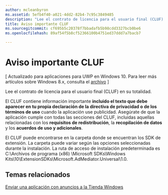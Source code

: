 ```yaml
---
author: mcleanbyron
ms.assetid: 5efb4f40-a021-4dd2-82b4-7c95c3849485
description: "Lee el contrato de licencia para el usuario final (CLUF) en su totalidad para obtener información importante."
title: Aviso importante CLUF
ms.sourcegitcommit: cf695b5c20378f7bbadafb5b98cdd3327bcb0be6
ms.openlocfilehash: 89af54f5b8cf52366100b4751ed37ddd7a7bacb7

---
```


# Aviso importante CLUF


\[ Actualizado para aplicaciones para UWP en Windows 10. Para leer más artículos sobre Windows 8.x, consulta el [archivo](http://go.microsoft.com/fwlink/p/?linkid=619132) \]

Lee el contrato de licencia para el usuario final (CLUF) en su totalidad.

El CLUF contiene información importante **incluido el texto que debe aparecer en tu propia declaración de la directiva de privacidad o de los términos de uso** cuando la aplicación use publicidad. Asegúrate de que la aplicación cumple con todas las secciones del CLUF, incluidas aquellas relacionadas con los **requisitos de redistribución**, la **recopilación de datos** y los **acuerdos de uso y adicionales**.

El CLUF puede encontrarse en la carpeta donde se encuentran los SDK de extensión. La carpeta puede variar según las opciones seleccionadas durante la instalación. La ruta de acceso de instalación predeterminada es C:\\Archivos de programa (x86) \\Microsoft SDKs\\Windows Kits\\10\\ExtensionSDKs\\Microsoft.AdMediator.Universal\\1.0.

## Temas relacionados

[Enviar una aplicación con anuncios a la Tienda Windows](submit-an-app-with-ads-to-the-windows-store.md)

 

 



<!--HONumber=Jun16_HO4-->


